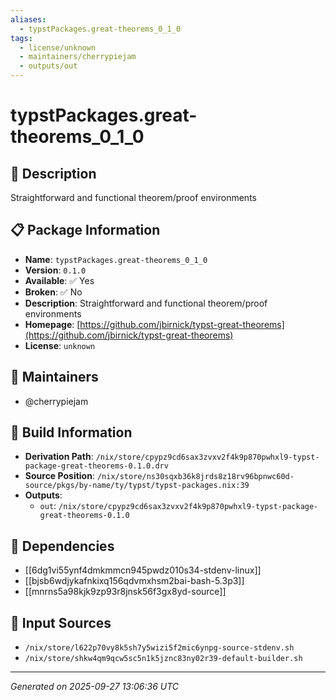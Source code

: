 ```yaml
---
aliases:
  - typstPackages.great-theorems_0_1_0
tags:
  - license/unknown
  - maintainers/cherrypiejam
  - outputs/out
---
```


# typstPackages.great-theorems_0_1_0

## 📝 Description

Straightforward and functional theorem/proof environments

## 📋 Package Information

- **Name**: `typstPackages.great-theorems_0_1_0`
- **Version**: `0.1.0`
- **Available**: ✅ Yes
- **Broken**: ✅ No
- **Description**: Straightforward and functional theorem/proof environments
- **Homepage**: [https://github.com/jbirnick/typst-great-theorems](https://github.com/jbirnick/typst-great-theorems)
- **License**: `unknown`
## 👥 Maintainers

- @cherrypiejam


## 🔧 Build Information

- **Derivation Path**: `/nix/store/cpypz9cd6sax3zvxv2f4k9p870pwhxl9-typst-package-great-theorems-0.1.0.drv`
- **Source Position**: `/nix/store/ns30sqxb36k8jrds8z18rv96bpnwc60d-source/pkgs/by-name/ty/typst/typst-packages.nix:39`
- **Outputs**:
  - `out`:  `/nix/store/cpypz9cd6sax3zvxv2f4k9p870pwhxl9-typst-package-great-theorems-0.1.0`

## 🔗 Dependencies

- [[6dg1vi55ynf4dmkmmcn945pwdz010s34-stdenv-linux]]
- [[bjsb6wdjykafnkixq156qdvmxhsm2bai-bash-5.3p3]]
- [[mnrns5a98kjk9zp93r8jnsk56f3gx8yd-source]]

## 📁 Input Sources

- `/nix/store/l622p70vy8k5sh7y5wizi5f2mic6ynpg-source-stdenv.sh`
- `/nix/store/shkw4qm9qcw5sc5n1k5jznc83ny02r39-default-builder.sh`

---
*Generated on 2025-09-27 13:06:36 UTC*

